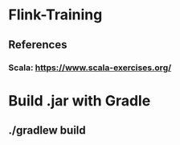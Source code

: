 # Flink-Training

## References

### Scala: https://www.scala-exercises.org/

# Build .jar with Gradle

## ./gradlew build